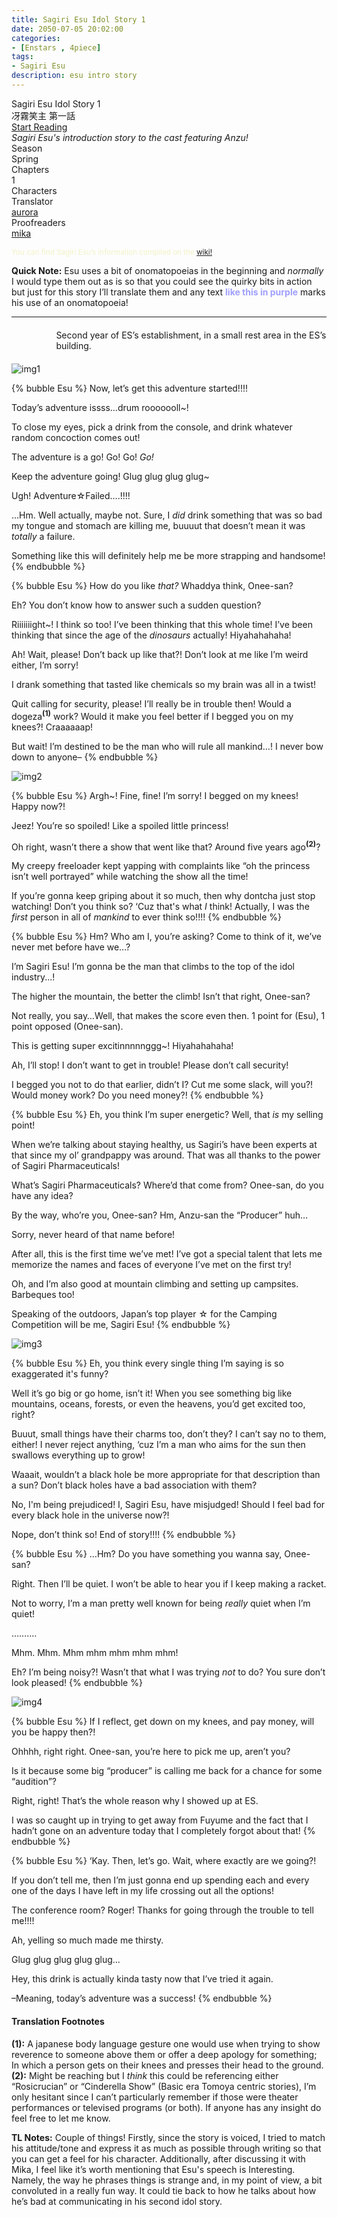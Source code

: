 ```yaml
---
title: Sagiri Esu Idol Story 1
date: 2050-07-05 20:02:00
categories:
- [Enstars , 4piece]
tags:
- Sagiri Esu
description: esu intro story
---
```


<head>
  <link rel="stylesheet" href="https://cdn.jsdelivr.net/gh/azurecrystalz/css@7e9dca5d52e9541ad3aa0c4f7e001d672ed1417d/expressions.css ">
</head>

<div class="preview-wrapper reverse" style="--storyColor: #hex;--storyColor-rgb: r,g,b;--storyColor-h: hue;--storyColor-s: saturation%;--storyColor-l: lightness%;">
  <div class="grid-wrapper">
      <div class="preview-background" style="background-image: url('https://res.cloudinary.com/djq41tb84/image/upload/v1715012893/ASSETS%20ALWAYS%20USE%20THIS/ESU/pton9qbjqsj7eg1lk2j8.png')"></div>
      <div class="preview-box" style="background: calc(var(--card-background) + 2%)">
          <div class="title-area">
              <div class="title-area__title">Sagiri Esu Idol Story 1</div>
              <div class="title-area__subtitle">冴霧笑主 第一話</div>
              <div class="title-area__start"><a href="/2050/07/05/esu-idolstory-1/">Start Reading</a></div>
          </div>
          <div class="info-area">
              <div class="synopsis" style="width: 90%;">
                <i>Sagiri Esu's introduction story to the cast featuring Anzu!</i>
              </div>
              <div class="info">
                  <div class="info-item season">
                      <div class="label">
                          Season
                      </div>
                      <div class="value">
                        Spring
                      </div>
                  </div>
                  <div class="info-item chapters">
                      <div class="label">
                          Chapters
                      </div>
                      <div class="value">
                          1
                      </div>
                  </div>
                  <div class="info-item characters">
                      <div class="label">
                          Characters
                      </div>
                      <div class="value">
                        <a href="/tags/Sagiri-Esu/" character="Esu" title="Esu"></a>
                      </div>
                  </div>
                  <div class="info-item tl">
                      <div class="label">
                          Translator
                      </div>
                      <div class="value">
                          <a href="https://twitter.com/azurecrystalz">aurora</a>
                      </div>
                  </div>
                  <div class="info-item pr">
                      <div class="label">
                          Proofreaders
                      </div>
                      <div class="value">
                          <a href="https://twitter.com/mika_enstars">mika</a>
                      </div>
                  </div>
              </div>
          </div>
      </div>
  </div>
</div>

<!-- more -->

<div style="margin-top: 3%">
  <style>
    .hint--error.hint--top-left:before, .hint--error.hint--top-right:before, .hint--error.hint--top:before {
    border-top-color: #6a3446;
    }
    .hint--error:after {
    background-color: #6a3446;
    text-shadow: 0 -1px 0px #592726;
    }
    [character] {
      --dark-mode: hsl(var(--hue), 30%, 30%);
      display: flex;
    }
    [character]::before {
      position: absolute;
      margin-left: 75px;
    }
    [character] p {
      max-width: calc(100% - 75px);
      margin-left: 75px;
      color: inherit;
    }
    :root[theme='dark'] [character] p {
      background: var(--dark-mode);
    }
    :root[theme='dark'] [character] p .thought {
      color: #9f9fff;
    }
    :root[theme='light'] [character] p {
      background: var(--light-mode);
    }
    [character] p:first-child {
      margin-top: 20px;
      border-top-left-radius: 0px;
    }
    [character] p:first-child::before {
      position: absolute;
      left: 0;
    }
    [character]::after {
      display: none;
      left: 65px;
      top: 37px;
    }
    .msr-narration {
      display: flex;
      align-items: center;
      margin: 20px 0px;
      gap: 5px;
    }
    .msr-narration::before {
      content: "";
      display: inline-block;
      background: var(--article-text);
      height: 1px;
      width: 15%;
    }
    .msr-narration p {
      margin: 0;
    }
    @media (max-width: 650px) {
    [character] p {
        margin:0 0 .4em 65px;
        padding: .72em;
        margin-left: 55px !important;
    }
    [character]::before,[character][hidden]::before,[character][unknown]::before {
        margin-left: 70px;
        margin-left: 55px !important;
    }
}    
  </style>

<sup><span style="color: #f2f2c6"> You can find Sagiri Esu’s information compiled on the <a href=”https://ensemble-stars.fandom.com/wiki/Esu_Sagiri”>wiki!</a></span></sup>

**Quick Note:** Esu uses a bit of onomatopoeias in the beginning and <i>normally</i>  I would type them out as is so that you could see the quirky bits in action but just for this story I’ll translate them and any text <span style="color:#9f9fff"><b>like this in purple</b></span> marks his use of an onomatopoeia!

***

<div class="msr-narration">
    <p>Second year of ES’s establishment, in a small rest area in the ES’s building.</p>
</div>

![img1](https://res.cloudinary.com/djq41tb84/image/upload/v1715043150/enstars/dialogue/esu%20idol%20story1/diatnnbpmm9d0ldf45z2.png)

{% bubble Esu %}
Now, let’s get this adventure started!!!!

Today’s adventure issss…<th>drum rooooooll~!</th>

To close my eyes, pick a drink from the console, and drink whatever random concoction comes out!

The adventure is a go! <th>Go! Go! <i>Go!</i></th>

Keep the adventure going! <th>Glug glug glug glug~</th>

Ugh! Adventure☆Failed….!!!!

…Hm. Well actually, maybe not. Sure, I <i>did</i> drink something that was so bad my tongue and stomach are killing me, buuuut that doesn’t mean it was <i>totally</i> a failure.

Something like this will definitely help me be more strapping and handsome!
{% endbubble %}

{% bubble Esu %}
How do you like <i>that?</i> Whaddya think, Onee-san?

Eh? You don’t know how to answer such a sudden question?

Riiiiiiight~! I think so too! I’ve been thinking that this whole time! I’ve been thinking that since the age of the <i>dinosaurs</i> actually! Hiyahahahaha!

Ah! Wait, please! Don’t back up like that?! Don’t look at me like I’m weird either, I’m sorry!

I drank something that tasted like chemicals so my brain was all in a twist!

Quit calling for security, please! I’ll really be in trouble then! Would a dogeza<sup>**(1)**</sup> work? Would it make you feel better if I begged you on my knees?! Craaaaaap!

But wait! I’m destined to be the man who will rule all mankind…! I never bow down to anyone–
{% endbubble %}

![img2](https://res.cloudinary.com/djq41tb84/image/upload/v1715043151/enstars/dialogue/esu%20idol%20story1/wzqa2jhgtmynfvelbs3q.png)

{% bubble Esu %}
Argh~! Fine, fine! I’m sorry! I begged on my knees! Happy now?!

Jeez! You’re so spoiled! Like a spoiled little princess!

Oh right, wasn’t there a show that went like that? Around five years ago<sup>**(2)**</sup>?

My creepy freeloader kept yapping with complaints like “oh the princess isn’t well portrayed” while watching the show all the time!

If you’re gonna keep griping about it so much, then why dontcha just stop watching! Don’t you think so? ‘Cuz that's what <i>I</i> think! Actually, I was the <i>first</i> person in all of <i>mankind</i> to ever think so!!!!
{% endbubble %}

{% bubble Esu %}
Hm? Who am I, you’re asking? Come to think of it, we’ve never met before have we…?

I’m Sagiri Esu! I’m gonna be the man that climbs to the top of the idol industry...!

The higher the mountain, the better the climb! Isn’t that right, Onee-san?

Not really, you say…Well, that makes the score even then. 1 point for (Esu), 1 point opposed (Onee-san).

This is getting super excitinnnnnggg~! Hiyahahahaha!

Ah, I’ll stop! I don’t want to get in trouble! Please don’t call security!

I begged you not to do that earlier, didn’t I? Cut me some slack, will you?! Would money work? Do you need money?!
{% endbubble %}

{% bubble Esu %}
Eh, you think I’m super energetic? Well, that <i>is</i> my selling point!

When we’re talking about staying healthy, us Sagiri’s have been experts at that since my ol’ grandpappy was around. That was all thanks to the power of Sagiri Pharmaceuticals!

What’s Sagiri Pharmaceuticals? Where’d that come from? Onee-san, do you have any idea?

By the way, who’re you, Onee-san? Hm, Anzu-san the “Producer” huh…

Sorry, never heard of that name before!

After all, this is the first time we’ve met! I’ve got a special talent that lets me memorize the names and faces of everyone I’ve met on the first try!

Oh, and I’m also good at mountain climbing and setting up campsites. Barbeques too!

Speaking of the outdoors, Japan’s top player ☆ for the Camping Competition will be me, Sagiri Esu!
{% endbubble %}

![img3](https://res.cloudinary.com/djq41tb84/image/upload/v1715043152/enstars/dialogue/esu%20idol%20story1/zkrbck1bu33cyn8ak3w5.png)

{% bubble Esu %}
Eh, you think every single thing I’m saying is so exaggerated it's funny?

Well it’s go big or go home, isn’t it! When you see something big like mountains, oceans, forests, or even the heavens, you’d get excited too, right?

Buuut, small things have their charms too, don’t they? I can’t say no to them, either! I never reject anything, ‘cuz I’m a man who aims for the sun then swallows everything up to grow!

Waaait, wouldn’t a black hole be more appropriate for that description than a sun? Don’t black holes have a bad association with them?

No, I'm being prejudiced! I, Sagiri Esu, have misjudged! Should I feel bad for every black hole in the universe now?!

Nope, don’t think so! End of story!!!!
{% endbubble %}

{% bubble Esu %}
…Hm? Do you have something you wanna say, Onee-san?

Right. Then I’ll be quiet. I won’t be able to hear you if I keep making a racket.

Not to worry, I’m a man pretty well known for being <i>really</i> quiet when I’m quiet!

……….

Mhm. Mhm. Mhm mhm mhm mhm mhm!

Eh? I’m being noisy?! Wasn’t that what I was trying <i>not</i> to do? You sure don’t look pleased!
{% endbubble %}

![img4](https://res.cloudinary.com/djq41tb84/image/upload/v1715043152/enstars/dialogue/esu%20idol%20story1/f5xyedx1e9rw9rv4qroh.png)

{% bubble Esu %}
If I reflect, get down on my knees, and pay money, will you be happy then?!

Ohhhh, right right. Onee-san, you’re here to pick me up, aren’t you?

Is it because some big “producer” is calling me back for a chance for some “audition”?

Right, right! That’s the whole reason why I showed up at ES.

I was so caught up in trying to get away from Fuyume and the fact that I hadn’t gone on an adventure today that I completely forgot about that!
{% endbubble %}

{% bubble Esu %}
‘Kay. Then, let’s go. Wait, where exactly are we going?!

If you don’t tell me, then I’m just gonna end up spending each and every one of the days I have left in my life crossing out all the options!

The conference room? Roger! Thanks for going through the trouble to tell me!!!!

Ah, yelling so much made me thirsty.

<th>Glug glug glug glug glug…</th>

Hey, this drink is actually kinda tasty now that I’ve tried it again.

–Meaning, today’s adventure was a success!
{% endbubble %}


<h4>Translation Footnotes</h4>

**(1):** A japanese body language gesture one would use when trying to show reverence to someone above them or offer a deep apology for something; In which a person gets on their knees and presses their head to the ground.
**(2):** Might be reaching but I <i>think</i> this could be referencing either “Rosicrucian” or “Cinderella Show” (Basic era Tomoya centric stories), I’m only hesitant since I can’t particularly remember if those were theater performances or televised programs (or both). If anyone has any insight do feel free to let me know.

**TL Notes:** Couple of things! Firstly, since the story is voiced, I tried to match his attitude/tone and express it as much as possible through writing so that you can get a feel for his character. Additionally, after discussing it with Mika, I feel like it’s worth mentioning that Esu's speech is Interesting. Namely, the way he phrases things is strange and, in my point of view, a bit convoluted in a really fun way. It could tie back to how he talks about how he’s bad at communicating in his second idol story.



  <!-- CONTENT GOES HERE -->

  <!-- 
  SPEECH BUBBLE FORMAT: 
  {% bubble [CHARACTER_FIRST_NAME] [ATTRIBUTE(optional)]}
    DIALOGUE TEXT HERE

    ADD A LINE SPACE FOR A NEW LINE

    <th>EMBED THOUGHT DIALOGUE WITH THESE TAGS</th>
  {% endbubble %}
  -->

  </div>
